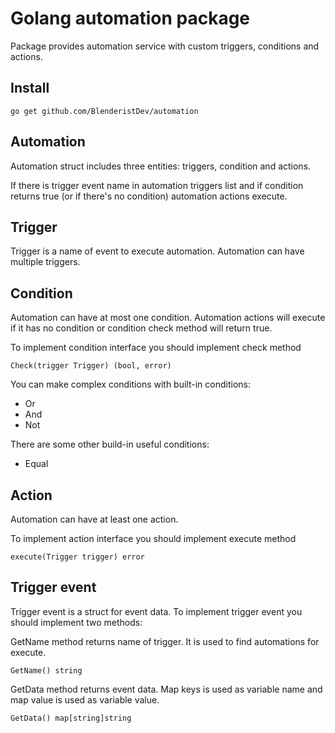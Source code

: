 # Golang automation package
Package provides automation service with custom triggers, conditions and actions.


## Install
````
go get github.com/BlenderistDev/automation
````
## Automation
Automation struct includes three entities: triggers, condition and actions.

If there is trigger event name in automation triggers list and if condition returns true (or if there's no condition) automation actions execute.
## Trigger
Trigger is a name of event to execute automation. Automation can have multiple triggers.
## Condition
Automation can have at most one condition.
Automation actions will execute if it has no condition or condition check method will return true.

To implement condition interface you should implement check method
````
Check(trigger Trigger) (bool, error)
````

You can make complex conditions with built-in conditions:
* Or
* And
* Not

There are some other build-in useful conditions:
* Equal

## Action
Automation can have at least one action.

To implement action interface you should implement execute method
````
execute(Trigger trigger) error 
````

## Trigger event
Trigger event is a struct for event data. To implement trigger event you should implement two methods:

GetName method returns name of trigger. It is used to find automations for execute.
````
GetName() string
````
GetData method returns event data. Map keys is used as variable name and map value is used as variable value.
````
GetData() map[string]string
````

